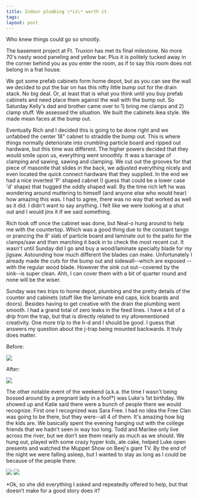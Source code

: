 ```yaml
---
title: Indoor plumbing \*is\* worth it.
tags: 
layout: post
---
```

Who knew things could go so smootly.



The basement project at Ft. Truxion has met its final milestone.  No more 70's nasty wood paneling and yellow bar. Plus it is politely tucked away in the corner behind you as you enter the room, as if to say this room does not belong in a frat house. 



We got some prefab cabinets form home depot, but as you can see the wall we decided to put the bar on has this nifty little bump out for the drain stack.  No big deal.  Or, at least that is what you think until you buy prefab cabinets and need place them against the wall with the bump out.  So Saturday Kelly's dad and brother came over to 1) bring me clamps and 2) clamp stuff.  We assessed the situation.  We built the cabinets ikea style.  We made mean faces at the bump out.  



Eventually Rich and I decided this is going to be done right and we unfabbed the center 18" cabnet to straddle the bump out.  This is where things normally deteriorate into crumbling particle board and ripped out hardware, but this time was different.  The higher powers decided that they would smile upon us, everything went smoothly.  It was a barrage of clamping and sawing, sawing and clamping.  We cut out the grooves for that piece of masonite that slides in the back, we adjusted everything nicely and even located the quick connect hardware that they supplied.  In the end we had a nice inverted 'P' shaped cabnet (I guess that could be a lower case 'd' shape) that hugged the oddly shaped wall.  By the time rich left he was wondering around muttering to himself (and anyone else who would hear) how amazing this was.  I had to agree, there was no way that worked as well as it did. I didn't want to say anything.  I felt like we were looking at a shut out and I would jinx it if we said something. 



Rich took off once the cabinet was done, but Neal-o hung around to help me with the countertop.  Which was a good thing due to the constant tango or prancing the 8' slab of particle board and laminate out to the patio for the clamps/saw and then marching it back in to check the most recent cut.  It wasn't until Sunday did I go and buy a wood/laminate specialty blade for my jigsaw.  Astounding how much different the blades can make.  Unfortunately I already made the cuts for the bump out and sidewall--which are exposed --with the regular wood blade.  However the sink cut out--covered by the sink--is super clean.  Ahh, I can cover them with a bit of quarter round and none will be the wiser.  



Sunday was two trips to home depot, plumbing and the pretty details of the counter and cabinets (stuff like the laminate end caps, kick boards and doors).  Besides having to get creative with the drain the plumbing went smooth. I had a grand total of zero leaks in the feed lines.  I have a bit of a drip from the trap, but that is directly related to my aforementioned creativity.  One more trip to the h-d and I should be good.  I guess that answers my question about the j-trap being mounted backwards.  It truly does matter.   

Before:

<img src="http://photos.fuzzymonk.com/blog/image/595/truxion08.jpeg" class="picture">



After:

<img src="http://photos.fuzzymonk.com/destruction_at_truxion/image/595/IMG_2130.jpg" class="picture">



The other notable event of the weekend (a.k.a. the time I wasn't being bossed around by a pregnant lady in a foof\*) was Luke's 1st birthday.  We showed up and Katie said there were a bunch of people there we would recognize.  First one I recognized was Sara Free.  I had no idea the Free Clan was going to be there, but they were--all 4 of them.  It's amazing how big the kids are.  We basically spent the evening hanging out with the college friends that we hadn't seen in way too long.  Todd and Marilee only live across the river, but we don’t see them nearly as much as we should. We hung out, played with some crazy hyper kids, ate cake, helped Luke open presents and watched the Muppet Show on Beej's giant TV.  By the end of the night we were falling asleep, but I wanted to stay as long as I could be because of the people there. 





<img src="http://photos.fuzzymonk.com/friends/Luke1stBday/image/595/IMG_2056.jpg" class="picture">



<img src="http://photos.fuzzymonk.com/friends/Luke1stBday/image/595/IMG_2109.jpg" class="picture">



\*Ok, so she did everything I asked and repeatedly offered to help, but that doesn’t make for a good story does it?


